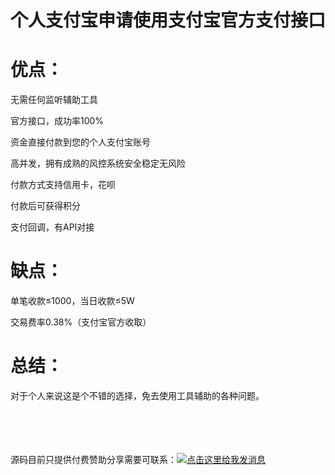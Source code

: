 # 个人支付宝申请使用支付宝官方支付接口

# 优点：

无需任何监听辅助工具

官方接口，成功率100%

资金直接付款到您的个人支付宝账号

高并发，拥有成熟的风控系统安全稳定无风险

付款方式支持信用卡，花呗

付款后可获得积分

支付回调，有API对接

# 缺点：

单笔收款≤1000，当日收款≤5W

交易费率0.38%（支付宝官方收取）


# 总结：

对于个人来说这是个不错的选择，免去使用工具辅助的各种问题。


<br/>
<br/>
<br/>
<br/>
源码目前只提供付费赞助分享需要可联系：<a target="_blank" href="http://wpa.qq.com/msgrd?v=3&uin=754219009&site=qq&menu=yes"><img border="0" src="http://wpa.qq.com/pa?p=2:754219009:51" alt="点击这里给我发消息" title="点击这里给我发消息"/></a>



